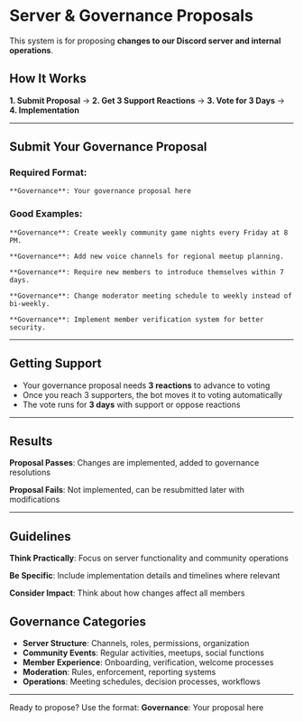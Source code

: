 # Server & Governance Proposals

This system is for proposing **changes to our Discord server and internal operations**.

## How It Works

**1. Submit Proposal** → **2. Get 3 Support Reactions** → **3. Vote for 3 Days** → **4. Implementation**

---

## Submit Your Governance Proposal

### Required Format:
```
**Governance**: Your governance proposal here
```

### Good Examples:
```
**Governance**: Create weekly community game nights every Friday at 8 PM.

**Governance**: Add new voice channels for regional meetup planning.

**Governance**: Require new members to introduce themselves within 7 days.

**Governance**: Change moderator meeting schedule to weekly instead of bi-weekly.

**Governance**: Implement member verification system for better security.
```

---

## Getting Support

- Your governance proposal needs **3 reactions** to advance to voting
- Once you reach 3 supporters, the bot moves it to voting automatically  
- The vote runs for **3 days** with support or oppose reactions

---

## Results

**Proposal Passes**: Changes are implemented, added to governance resolutions

**Proposal Fails**: Not implemented, can be resubmitted later with modifications

---

## Guidelines

**Think Practically**: Focus on server functionality and community operations

**Be Specific**: Include implementation details and timelines where relevant

**Consider Impact**: Think about how changes affect all members

## Governance Categories

- **Server Structure**: Channels, roles, permissions, organization
- **Community Events**: Regular activities, meetups, social functions
- **Member Experience**: Onboarding, verification, welcome processes
- **Moderation**: Rules, enforcement, reporting systems
- **Operations**: Meeting schedules, decision processes, workflows

---

Ready to propose? Use the format: **Governance**: Your proposal here